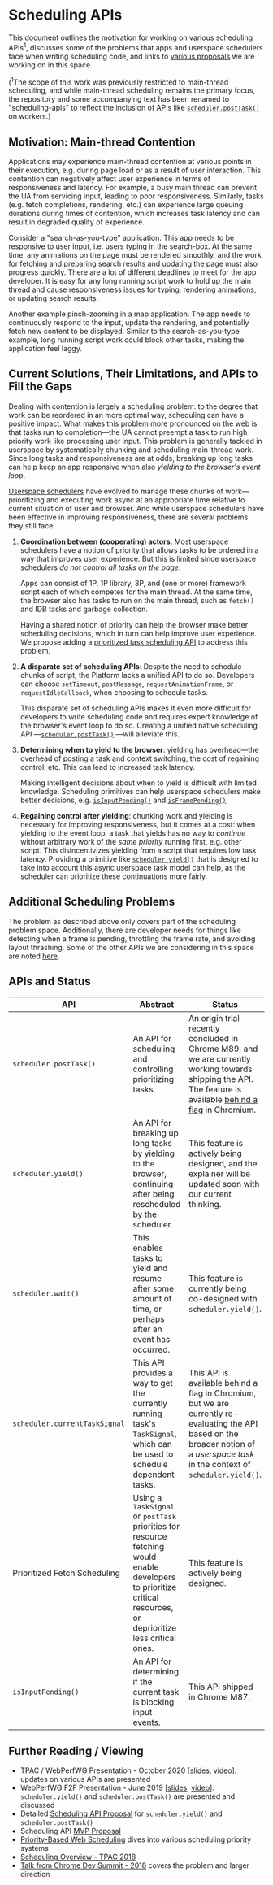# Scheduling APIs

This document outlines the motivation for working on various scheduling
APIs<sup>1</sup>, discusses some of the problems that apps and userspace
schedulers face when writing scheduling code, and links to [various
proposals](#scheduling-apis-and-status) we are working on in this space.

(<sup>1</sup>The scope of this work was previously restricted to main-thread
scheduling, and while main-thread scheduling remains the primary focus, the
repository and some accompanying text has been renamed to "scheduling-apis" to
reflect the inclusion of APIs like
[`scheduler.postTask()`](explainers/prioritized-post-task.md) on workers.)

## Motivation: Main-thread Contention

Applications may experience main-thread contention at various points in their
execution, e.g. during page load or as a result of user interaction. This
contention can negatively affect user experience in terms of responsiveness and
latency. For example, a busy main thread can prevent the UA from servicing
input, leading to poor responsiveness. Similarly, tasks (e.g. fetch
completions, rendering, etc.) can experience large queuing durations during
times of contention, which increases task latency and can result in degraded
quality of experience.

Consider a "search-as-you-type" application. This app needs to be responsive to
user input, i.e. users typing in the search-box. At the same time, any
animations on the page must be rendered smoothly, and the work for fetching and
preparing search results and updating the page must also progress quickly.
There are a lot of different deadlines to meet for the app developer. It is
easy for any long running script work to hold up the main thread and cause
responsiveness issues for typing, rendering animations, or updating search
results.

Another example pinch-zooming in a map application. The app needs to
continuously respond to the input, update the rendering, and potentially fetch
new content to be displayed. Similar to the search-as-you-type example, long
running script work could block other tasks, making the application feel laggy.

## Current Solutions, Their Limitations, and APIs to Fill the Gaps

Dealing with contention is largely a scheduling problem: to the degree that
work can be reordered in an more optimal way, scheduling can have a positive
impact. What makes this problem more pronounced on the web is that tasks run to
completion&mdash;the UA cannot preempt a task to run high priority work
like processing user input. This problem is generally tackled in userspace by
systematically chunking and scheduling main-thread work. Since long tasks and
responsiveness are at odds, breaking up long tasks can help keep an app
responsive when also *yielding to the browser's event loop*.

[Userspace schedulers](./misc/userspace-schedulers.md) have evolved to manage
these chunks of work&mdash;prioritizing and executing work async at an
appropriate time relative to current situation of user and browser. And while
userspace schedulers have been effective in improving responsiveness, there are
several problems they still face:

 1. **Coordination between (cooperating) actors**: Most userspace schedulers
    have a notion of priority that allows tasks to be ordered in a way that
    improves user experience. But this is limited since userspace schedulers
    *do not control all tasks on the page*.

    Apps can consist of 1P, 1P library, 3P, and (one or more) framework script
    each of which competes for the main thread. At the same time, the browser
    also has tasks to run on the main thread, such as `fetch()` and IDB tasks
    and garbage collection.

    Having a shared notion of priority can help the browser make better
    scheduling decisions, which in turn can help improve user experience.
    We propose adding a [prioritized task scheduling
    API](./explainers/prioritized-post-task.md) to address this problem.

 1. **A disparate set of scheduling APIs**: Despite the need to schedule chunks
    of script, the Platform lacks a unified API to do so. Developers can choose
    `setTimeout`, `postMessage`, `requestAnimationFrame`, or
    `requestIdleCallback`, when choosing to schedule tasks.
  
    This disparate set of scheduling APIs makes it even more difficult for
    developers to write scheduling code and requires expert knowledge of the
    browser's event loop to do so. Creating a unified native scheduling API
    &mdash;[`scheduler.postTask()`](./explainers/prioritized-post-task.md)
    &mdash;will alleviate this.

 1. **Determining when to yield to the browser**: yielding has overhead&mdash;the
    overhead of posting a task and context switching, the cost of regaining
    control, etc. This can lead to increased task latency.

    Making intelligent decisions about when to yield is difficult with limited
    knowledge. Scheduling primitives can help userspace schedulers make better
    decisions, e.g. [`isInputPending()`](https://github.com/WICG/is-input-pending)
    and [`isFramePending()`](https://github.com/szager-chromium/isFramePending/blob/master/explainer.md).

 1. **Regaining control after yielding**: chunking work and yielding is
    necessary for improving responsiveness, but it comes at a cost: when
    yielding to the event loop, a task that yields has no way to *continue*
    without arbitrary work of the *same priority* running first, e.g. other
    script. This disincentivizes yielding from a script that requires low task
    latency. Providing a primitive like [`scheduler.yield()`](./explainers/yield-and-continuation.md)
    that is designed to take into account this async userspace task model can
    help, as the scheduler can prioritize these continuations more fairly.

## Additional Scheduling Problems

The problem as described above only covers part of the scheduling problem
space. Additionally, there are developer needs for things like detecting when
a frame is pending, throttling the frame rate, and avoiding layout thrashing.
Some of the other APIs we are considering in this space are noted [here](./misc/low-level-apis.md).

## APIs and Status

 | API | Abstract | Status | Links |
 | --- | --- | --- | --- |
 | `scheduler.postTask()` | An API for scheduling and controlling prioritizing tasks. | An origin trial recently concluded in Chrome M89, and we are currently working towards shipping the API. The feature is available [behind a flag](./origin-trial-status.md) in Chromium. | [Explainer](./explainers/prioritized-post-task.md) [Spec](https://wicg.github.io/scheduling-apis/) |
 | `scheduler.yield()` | An API for breaking up long tasks by yielding to the browser, continuing after being rescheduled by the scheduler. | This feature is actively being designed, and the explainer will be updated soon with our current thinking. | [Explainer](./explainers/yield-and-continuation.md) |
 | `scheduler.wait()` | This enables tasks to yield and resume after some amount of time, or perhaps after an event has occurred. | This feature is currently being co-designed with `scheduler.yield()`. | [Related Discussion](https://github.com/WICG/scheduling-apis/issues/19) |
 | `scheduler.currentTaskSignal` | This API provides a way to get the currently running task's `TaskSignal`, which can be used to schedule dependent tasks. | This API is available behind a flag in Chromium, but we are currently re-evaluating the API based on the broader notion of a *userspace task* in the context of `scheduler.yield()`. | [Explainer](./explainers/post-task-propagation.md) |
 | Prioritized Fetch Scheduling | Using a `TaskSignal` or `postTask` priorities for resource fetching would enable developers to prioritize critical resources, or deprioritize less critical ones. | This feature is actively being designed. | [Early Proposal](https://docs.google.com/document/d/1107Vk7csYTf_lIapd2mipVQiO73JfX1uIkOA5Rbu3k8/view) |
 | `isInputPending()` | An API for determining if the current task is blocking input events. | This API shipped in Chrome M87. | [Explainer](https://github.com/WICG/is-input-pending) [Spec](https://wicg.github.io/is-input-pending/) [web.dev](https://web.dev/isinputpending/) |

## Further Reading / Viewing

 * TPAC / WebPerfWG Presentation - October 2020 [[slides](https://docs.google.com/presentation/d/1KqfH0j-OMY6kOsAyh4impB9q4OwSfX--waenzF8iFX4/edit?usp=sharing), [video](https://www.youtube.com/watch?v=LLNewXxHJfs)]: updates on various APIs are presented
 * WebPerfWG F2F Presentation - June 2019 [[slides](https://docs.google.com/presentation/d/1GUB081FTpvFEwEkfePagFEkiqcLKKnIHkhym-I8tTd8/edit#slide=id.g5b43bd1ecf_0_508), [video](https://www.youtube.com/watch?v=eyAW4FuSgyE&t=14387)]: `scheduler.yield()` and `scheduler.postTask()` are presented and discussed
 * Detailed [Scheduling API Proposal](https://docs.google.com/document/d/1xU7HyNsEsbXhTgt0ZnXDbeSXm5-m5FzkLJAT6LTizEI/edit#heading=h.iw2lczs6xwe6) for `scheduler.yield()` and `scheduler.postTask()`
 * Scheduling API [MVP Proposal](https://docs.google.com/document/d/1AATlW1ohLUgjSdqukgDx3C0P6rnJFgZavmKoZxGb8Rw/edit?usp=sharing)
 * [Priority-Based Web Scheduling](https://docs.google.com/document/d/1AATlW1ohLUgjSdqukgDx3C0P6rnJFgZavmKoZxGb8Rw/edit?usp=sharing) dives into various scheduling priority systems
 * [Scheduling Overview - TPAC 2018](https://docs.google.com/presentation/d/12lkTrTwGedKSFqOFhQTsEdcLI3ydRiAdom_9uQ2FgsM/edit?usp=sharing)
 * [Talk from Chrome Dev Summit - 2018](https://youtu.be/mDdgfyRB5kg) covers the problem and larger direction
